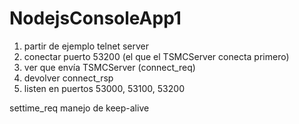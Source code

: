 ﻿# NodejsConsoleApp1

1) partir de ejemplo telnet server
2) conectar puerto 53200 (el que el TSMCServer conecta primero)
3) ver que envía TSMCServer (connect_req)
4) devolver connect_rsp
5) listen en puertos 53000, 53100, 53200

settime_req
manejo de keep-alive



